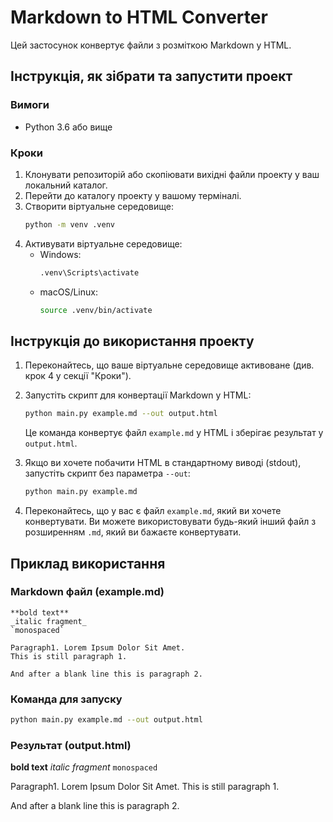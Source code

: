 # Markdown to HTML Converter

Цей застосунок конвертує файли з розміткою Markdown у HTML.

## Інструкція, як зібрати та запустити проект

### Вимоги
- Python 3.6 або вище

### Кроки

1. Клонувати репозиторій або скопіювати вихідні файли проекту у ваш локальний каталог.
2. Перейти до каталогу проекту у вашому терміналі.
3. Створити віртуальне середовище:
    ```sh
    python -m venv .venv
    ```
4. Активувати віртуальне середовище:
    - Windows:
      ```sh
      .venv\Scripts\activate
      ```
    - macOS/Linux:
      ```sh
      source .venv/bin/activate
      ```
      
## Інструкція до використання проекту

1. Переконайтесь, що ваше віртуальне середовище активоване (див. крок 4 у секції "Кроки").
2. Запустіть скрипт для конвертації Markdown у HTML:
    ```sh
    python main.py example.md --out output.html
    ```
   Це команда конвертує файл `example.md` у HTML і зберігає результат у `output.html`.

3. Якщо ви хочете побачити HTML в стандартному виводі (stdout), запустіть скрипт без параметра `--out`:
    ```sh
    python main.py example.md
    ```
4. Переконайтесь, що у вас є файл `example.md`, який ви хочете конвертувати. Ви можете використовувати будь-який інший файл з розширенням `.md`, який ви бажаєте конвертувати.

## Приклад використання

### Markdown файл (example.md)

```
**bold text**
_italic fragment_
`monospaced`

Paragraph1. Lorem Ipsum Dolor Sit Amet.
This is still paragraph 1.

And after a blank line this is paragraph 2.
```
### Команда для запуску

   ```sh
   python main.py example.md --out output.html
   ```
### Результат (output.html)

**bold text**
_italic fragment_
`monospaced`

Paragraph1. Lorem Ipsum Dolor Sit Amet.
This is still paragraph 1.

And after a blank line this is paragraph 2.